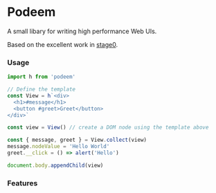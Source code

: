# Podeem

A small libary for writing high performance Web UIs. 

Based on the excellent work in [stage0](https://github.com/Freak613/stage0).

### Usage

```js
import h from 'podeem'

// Define the template
const View = h`<div>
  <h1>#message</h1>
  <button #greet>Greet</button>
</div>`

const view = View() // create a DOM node using the template above

const { message, greet } = View.collect(view)
message.nodeValue = 'Hello World'
greet.__click = () => alert('Hello')

document.body.appendChild(view)
```

### Features

